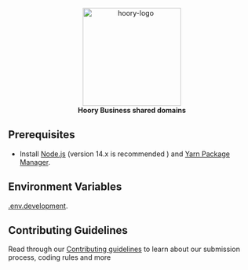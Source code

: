 <p align="center">
  <img src="https://avatars.githubusercontent.com/u/85837820?s=200&v=4?v=1615277229" alt="hoory-logo" width="200px" height="200px"/>
  <br>
  <b>Hoory Business shared domains</b>
  <br>
</p>

## Prerequisites

- Install [Node.js](https://nodejs.org/en/) (version 14.x is recommended ) and [Yarn Package Manager](https://yarnpkg.com/).

## Environment Variables

[.env.development](./.env.development).

## Contributing Guidelines

Read through our [Contributing guidelines](https://github.com/orgs/hoory-com/teams/hoory-business/discussions/1) to learn about our submission process, coding rules and more
